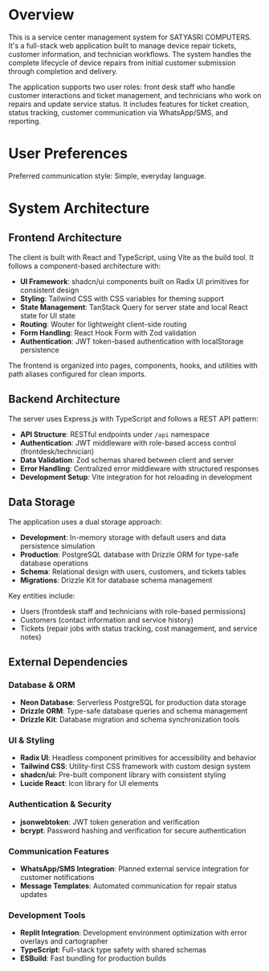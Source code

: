 # Overview

This is a service center management system for SATYASRI COMPUTERS. It's a full-stack web application built to manage device repair tickets, customer information, and technician workflows. The system handles the complete lifecycle of device repairs from initial customer submission through completion and delivery.

The application supports two user roles: front desk staff who handle customer interactions and ticket management, and technicians who work on repairs and update service status. It includes features for ticket creation, status tracking, customer communication via WhatsApp/SMS, and reporting.

# User Preferences

Preferred communication style: Simple, everyday language.

# System Architecture

## Frontend Architecture
The client is built with React and TypeScript, using Vite as the build tool. It follows a component-based architecture with:

- **UI Framework**: shadcn/ui components built on Radix UI primitives for consistent design
- **Styling**: Tailwind CSS with CSS variables for theming support
- **State Management**: TanStack Query for server state and local React state for UI state
- **Routing**: Wouter for lightweight client-side routing
- **Form Handling**: React Hook Form with Zod validation
- **Authentication**: JWT token-based authentication with localStorage persistence

The frontend is organized into pages, components, hooks, and utilities with path aliases configured for clean imports.

## Backend Architecture
The server uses Express.js with TypeScript and follows a REST API pattern:

- **API Structure**: RESTful endpoints under `/api` namespace
- **Authentication**: JWT middleware with role-based access control (frontdesk/technician)
- **Data Validation**: Zod schemas shared between client and server
- **Error Handling**: Centralized error middleware with structured responses
- **Development Setup**: Vite integration for hot reloading in development

## Data Storage
The application uses a dual storage approach:

- **Development**: In-memory storage with default users and data persistence simulation
- **Production**: PostgreSQL database with Drizzle ORM for type-safe database operations
- **Schema**: Relational design with users, customers, and tickets tables
- **Migrations**: Drizzle Kit for database schema management

Key entities include:
- Users (frontdesk staff and technicians with role-based permissions)
- Customers (contact information and service history)
- Tickets (repair jobs with status tracking, cost management, and service notes)

## External Dependencies

### Database & ORM
- **Neon Database**: Serverless PostgreSQL for production data storage
- **Drizzle ORM**: Type-safe database queries and schema management
- **Drizzle Kit**: Database migration and schema synchronization tools

### UI & Styling
- **Radix UI**: Headless component primitives for accessibility and behavior
- **Tailwind CSS**: Utility-first CSS framework with custom design system
- **shadcn/ui**: Pre-built component library with consistent styling
- **Lucide React**: Icon library for UI elements

### Authentication & Security  
- **jsonwebtoken**: JWT token generation and verification
- **bcrypt**: Password hashing and verification for secure authentication

### Communication Features
- **WhatsApp/SMS Integration**: Planned external service integration for customer notifications
- **Message Templates**: Automated communication for repair status updates

### Development Tools
- **Replit Integration**: Development environment optimization with error overlays and cartographer
- **TypeScript**: Full-stack type safety with shared schemas
- **ESBuild**: Fast bundling for production builds